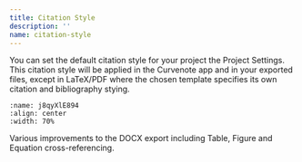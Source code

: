 ```yaml
---
title: Citation Style
description: ''
name: citation-style
---
```


You can set the default citation style for your project the Project Settings. This citation style will be applied in the Curvenote app and in your exported files, except in LaTeX/PDF where the chosen template specifies its own citation and bibliography stying.

```{figure} images/9Kv3iYv0uCgaG0zl4WDZ-d2WK4ReuMh5UKKElCY9h-v1.png
:name: j8qyXlE894
:align: center
:width: 70%
```

Various improvements to the DOCX export including Table, Figure and Equation cross-referencing.
